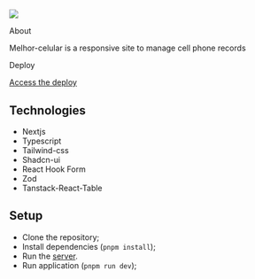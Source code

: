#

<img src="./.github/cover.png"/>

About

Melhor-celular is a responsive site to manage cell phone records

Deploy

<a href="https://melhor-celular.vercel.app/">Access the deploy</a>

## Technologies

- Nextjs
- Typescript
- Tailwind-css
- Shadcn-ui
- React Hook Form
- Zod
- Tanstack-React-Table

## Setup

- Clone the repository;
- Install dependencies (`pnpm install`);
- Run the [server](https://github.com/Rafaelalmendra/melhor-comunicacao-challenge-2).
- Run application (`pnpm run dev`);
